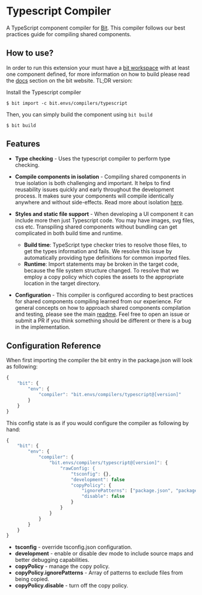 Typescript Compiler
=================

A TypeScript component compiler for [Bit](https://github.com/teambit/bit). 
This compiler follows our best practices guide for compiling shared components.

How to use?
-----------
In order to run this extension your must have a [bit workspace](https://docs.bit.dev/docs/concepts#bit-workspace) with at least one component defined, for more information on how to build please read the [docs](https://docs.bit.dev/docs/building-components) section on the bit website. TL;DR version: 

Install the Typescript compiler
```
$ bit import -c bit.envs/compilers/typescript
```

Then, you can simply build the component using `bit build`
```
$ bit build
```

Features
--------

- **Type checking** - Uses the typescript compiler to perform type checking.

- **Compile components in isolation** - Compiling shared components in true isolation is both challenging and important. It helps to find reusability issues quickly and early throughout the development process. It makes sure your components will compile identically anywhere and without side-effects. Read more about isolation [here](https://docs.bit.dev/docs/ext-concepts.html#what-is-an-isolated-component-environment). 

- **Styles and static file support** - When developing a UI component it can include more then just Typescript code. You may have images, svg files, css etc. Transpiling shared components without bundling can get complicated in both build time and runtime. 
    * **Build time**:  TypeScript type checker tries to resolve those files, to get the types information and fails. We resolve this issue by automatically providing type definitions for common imported files.
    * **Runtime**: Import statements may be broken in the target code, because the file system structure changed. To resolve that we employ a copy policy which copies the assets to the appropriate location in the target directory.

- **Configuration** - This compiler is configured according to best practices for shared components compiling learned from our experience. For general concepts on how to approach shared components compilation and testing, please see the main [readme](https://github.com/teambit/envs). Feel free to open an issue or submit a PR if you think something should be different or there is a bug in the implementation.

Configuration Reference
-------------------------
When first importing the compiler the bit entry in the package.json will look as following:

```js
{
    "bit": {
        "env": {
            "compiler": "bit.envs/compilers/typescript@[version]"
        }
    }
}
```
This config state is as if you would configure the compiler as following by hand: 

```js
{
    "bit": {
        "env": {
            "compiler": {
                "bit.envs/compilers/typescript@[version]": {
                    "rawConfig: {
                        "tsconfig": {},
                        "development": false
                        "copyPolicy": {
                            "ignorePatterns": ["package.json", "package-lock.json"], 
                            "disable": false
                        }
                    }
                }
            }
        }
    }
}
```
- **tsconfig** - override tsconfig.json configuration.
- **development** - enable or disable dev mode to include source maps and better debugging capabilities.
- **copyPolicy** - manage the copy policy.
- **copyPolicy.ignorePatterns** - Array of patterns to exclude files from being copied.
- **copyPolicy.disable** - turn off the copy policy.
